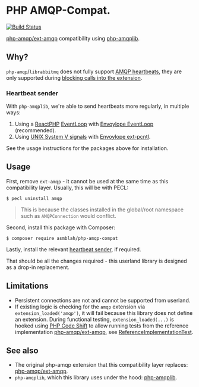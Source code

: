 # PHP AMQP-Compat.

[![Build Status](https://github.com/asmblah/php-amqp-compat/workflows/CI/badge.svg)](https://github.com/asmblah/php-amqp-compat/actions?query=workflow%3ACI)

[php-amqp/ext-amqp][php-amqp/ext-amqp] compatibility using [php-amqplib][php-amqplib].

## Why?
`php-amqp`/`librabbitmq` does not fully support [AMQP heartbeats][AMQP heartbeats],
they are only supported during [blocking calls into the extension](https://github.com/php-amqp/php-amqp/tree/v1.11.0#persistent-connection).

### Heartbeat sender
With `php-amqplib`, we're able to send heartbeats more regularly, in multiple ways:

1. Using a [ReactPHP][ReactPHP] [EventLoop][ReactPHP EventLoop] with [Envoylope EventLoop][Envoylope EventLoop] (recommended).
2. Using [UNIX System V signals] with [Envoylope ext-pcntl][Envoylope ext-pcntl].

See the usage instructions for the packages above for installation.

## Usage
First, remove `ext-amqp` - it cannot be used at the same time as this compatibility layer.
Usually, this will be with PECL:

```shell
$ pecl uninstall amqp
```

> This is because the classes installed in the global/root namespace such as `AMQPConnection`
> would conflict.

Second, install this package with Composer:

```shell
$ composer require asmblah/php-amqp-compat
```

Lastly, install the relevant [heartbeat sender](#heartbeat-sender), if required.

That should be all the changes required - this userland library is designed as a drop-in replacement.

## Limitations
- Persistent connections are not and cannot be supported from userland.
- If existing logic is checking for the `amqp` extension via `extension_loaded('amqp')`,
  it will fail because this library does not define an extension.
  During functional testing, `extension_loaded(...)` is hooked using [PHP Code Shift][PHP Code Shift]
  to allow running tests from the reference implementation [php-amqp/ext-amqp][php-amqp/ext-amqp],
  see [ReferenceImplementationTest](tests/Functional/Reference/ReferenceImplementationTest.php).

## See also
- The original php-amqp extension that this compatibility layer replaces: [php-amqp/ext-amqp][php-amqp/ext-amqp].
- `php-amqplib`, which this library uses under the hood: [php-amqplib][php-amqplib].

[AMQP heartbeats]: https://www.rabbitmq.com/heartbeats.html
[Envoylope]: https://github.com/envoylope
[Envoylope EventLoop]: https://github.com/envoylope/event-loop
[Envoylope ext-pcntl]: https://github.com/envoylope/pcntl
[php-amqp/ext-amqp]: https://github.com/php-amqp/php-amqp
[php-amqplib]: https://github.com/php-amqplib/php-amqplib
[PHP Code Shift]: https://github.com/asmblah/php-code-shift
[ReactPHP]: https://reactphp.org/
[ReactPHP EventLoop]: https://github.com/reactphp/event-loop
[UNIX System V signals]: https://tldp.org/LDP/Linux-Filesystem-Hierarchy/html/signals.html

